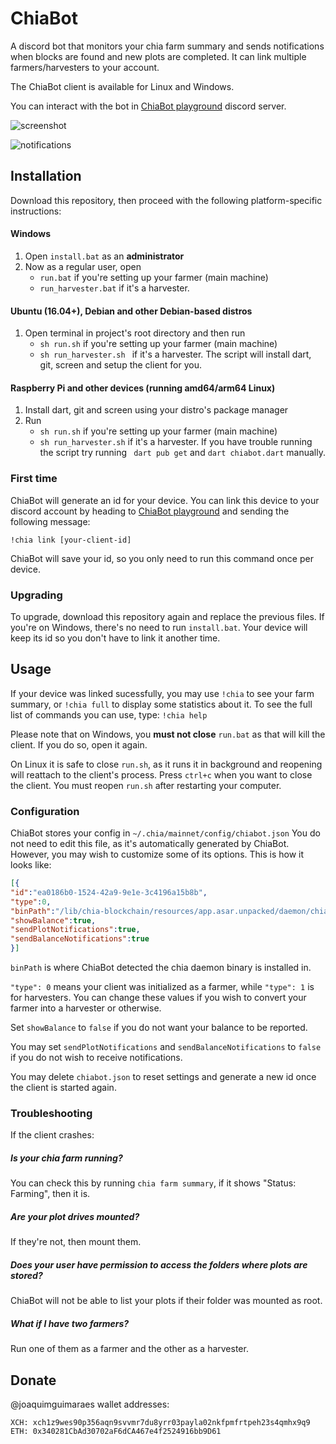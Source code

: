 # ChiaBot

A discord bot that monitors your chia farm summary and sends notifications when blocks are found and new plots are completed. It can link multiple farmers/harvesters to your account.

The ChiaBot client is available for Linux and Windows.

You can interact with the bot in [ChiaBot playground](https://discord.gg/fPjnWYYFmp) discord server.

![screenshot](https://i.imgur.com/EJElMdH_d.webp?maxwidth=400&fidelity=grand)

![notifications](https://i.imgur.com/ZxVmS0L_d.webp?maxwidth=400&fidelity=grand)

## Installation 
Download this repository, then proceed with the following platform-specific instructions:

#### Windows
1. Open `` install.bat `` as an **administrator**
2. Now as a regular user, open 
   - `` run.bat `` if you're setting up your farmer (main machine) 
   - `` run_harvester.bat `` if it's a harvester.

#### Ubuntu (16.04+), Debian and other Debian-based distros
1. Open terminal in project's root directory and then run 
   - `` sh run.sh `` if you're setting up your farmer (main machine) 
   - ``sh run_harvester.sh `` if it's a harvester.
The script will install dart, git, screen and setup the client for you.

#### Raspberry Pi and other devices (running amd64/arm64 Linux)
1. Install dart, git and screen using your distro's package manager
2. Run 
   - `` sh run.sh `` if you're setting up your farmer (main machine)
   - `` sh run_harvester.sh `` if it's a harvester.
If you have trouble running the script try running `` dart pub get`` and `` dart chiabot.dart `` manually.

### First time
ChiaBot will generate an id for your device. You can link this device to your discord account by heading to [ChiaBot playground](https://discord.gg/fPjnWYYFmp) and sending the following message:
```
!chia link [your-client-id]
```
ChiaBot will save your id, so you only need to run this command once per device.

### Upgrading
To upgrade, download this repository again and replace the previous files. 
If you're on Windows, there's no need to run `` install.bat ``.
Your device will keep its id so you don't have to link it another time.

## Usage
If your device was linked sucessfully, you may use `` !chia `` to see your farm summary, or `` !chia full `` to display some statistics about it.
To see the full list of commands you can use, type: `` !chia help ``

Please note that on Windows, you **must not close** ``run.bat`` as that will kill the client. If you do so, open it again.

On Linux it is safe to close ``run.sh``, as it runs it in background and reopening will reattach to the client's process.
Press ``ctrl+c`` when you want to close the client. You must reopen ``run.sh`` after restarting your computer.

### Configuration
ChiaBot stores your config in ``~/.chia/mainnet/config/chiabot.json``
You do not need to edit this file, as it's automatically generated by ChiaBot. However, you may wish to customize some of its options.
This is how it looks like:
```json
[{
"id":"ea0186b0-1524-42a9-9e1e-3c4196a15b8b",
"type":0,
"binPath":"/lib/chia-blockchain/resources/app.asar.unpacked/daemon/chia",
"showBalance":true,
"sendPlotNotifications":true,
"sendBalanceNotifications":true
}]
```
``binPath`` is where ChiaBot detected the chia daemon binary is installed in.

``"type": 0`` means your client was initialized as a farmer, while ``"type": 1`` is for harvesters. You can change these values if you wish to convert your farmer into a harvester or otherwise.

Set ``showBalance`` to ``false`` if you do not want your balance to be reported.

You may set ``sendPlotNotifications`` and ``sendBalanceNotifications`` to ``false`` if you do not wish to receive notifications.

You may delete ``chiabot.json`` to reset settings and generate a new id once the client is started again.

### Troubleshooting
If the client crashes:
##### Is your chia farm running? 
  You can check this by running ` chia farm summary `, if it shows "Status: Farming", then it is.
##### Are your plot drives mounted?
  If they're not, then mount them.
##### Does your user have permission to access the folders where plots are stored?
  ChiaBot will not be able to list your plots if their folder was mounted as root.


##### What if I have two farmers?
  Run one of them as a farmer and the other as a harvester.
  
## Donate
@joaquimguimaraes wallet addresses:
```
XCH: xch1z9wes90p356aqn9svvmr7du8yrr03payla02nkfpmfrtpeh23s4qmhx9q9
ETH: 0x340281CbAd30702aF6dCA467e4f2524916bb9D61
```

